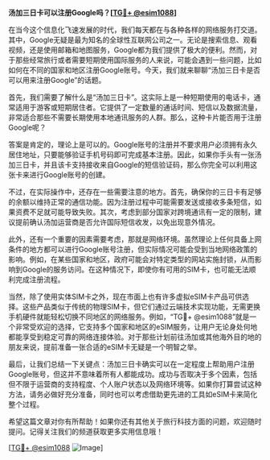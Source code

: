 **汤加三日卡可以注册Google吗？[[TG💪+ @esim1088](https://t.me/s/esim1088)]**

在当今这个信息化飞速发展的时代，我们每天都在与各种各样的网络服务打交道。其中，Google无疑是最为知名的全球性互联网公司之一。无论是搜索信息、观看视频，还是使用邮箱和地图服务，Google都为我们提供了极大的便利。然而，对于那些经常旅行或者需要短期使用国际服务的人来说，可能会遇到一些问题，比如如何在不同的国家和地区注册Google账号。今天，我们就来聊聊“汤加三日卡是否可以用来注册Google”的话题。

首先，我们需要了解什么是“汤加三日卡”。这实际上是一种短期使用的电话卡，通常适用于游客或短期居住者。它提供了一定数量的通话时间、短信以及数据流量，非常适合那些不需要长期使用本地通讯服务的人群。那么，这种卡片能否用于注册Google呢？

答案是肯定的，理论上是可以的。Google账号的注册并不要求用户必须拥有永久居住地址，只要能够验证手机号码即可完成基本注册。因此，如果你手头有一张汤加三日卡，并且该卡支持接收来自Google的短信验证码，那么你完全可以利用这张卡来进行Google账号的创建。

不过，在实际操作中，还存在一些需要注意的地方。首先，确保你的三日卡有足够的余额以维持正常的通信功能。因为注册过程中可能需要发送或接收多条短信，如果资费不足就可能导致失败。其次，考虑到部分国家对跨境通讯有一定的限制，建议提前确认汤加运营商是否允许国际短信收发，以免出现意外情况。

此外，还有一个重要的因素需要考虑，那就是网络环境。虽然理论上任何具备上网条件的地方都可以进行Google账号注册，但实际情况可能会受到当地网络政策的影响。例如，在某些国家和地区，政府可能会对特定类型的网站实施封锁，从而影响到Google的服务访问。在这种情况下，即使你有可用的SIM卡，也可能无法顺利完成注册流程。

当然，除了使用实体SIM卡之外，现在市面上也有许多虚拟eSIM卡产品可供选择。这些产品类似于传统的物理SIM卡，但它们通过云端技术实现功能，无需更换手机硬件就能轻松切换不同地区的网络服务。例如，“TG💪+ @esim1088”就是一个非常受欢迎的选择，它支持多个国家和地区的eSIM服务，让用户无论身处何地都能享受到稳定可靠的网络连接体验。对于那些计划前往汤加或其他海外目的地的朋友来说，提前准备一张合适的eSIM卡无疑是一个明智之举。

最后，让我们总结一下关键点：汤加三日卡确实可以在一定程度上帮助用户注册Google账号，但这并不意味着所有人都能成功。成功与否取决于多个因素，包括但不限于运营商的支持程度、个人账户状态以及网络环境等。如果你打算尝试这种方法，请务必做好充分准备，同时也可以考虑借助更先进的工具如eSIM卡来简化整个过程。

希望这篇文章对你有所帮助！如果你还有其他关于旅行科技方面的问题，欢迎随时提问。记得关注我们的频道获取更多实用信息哦！

[[TG💪+ @esim1088](https://t.me/s/esim1088) ![Image](https://i.postimg.cc/4NQfJmqS/Snipaste-2025-05-13-00-14-12.png)]